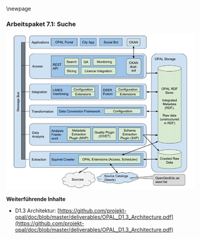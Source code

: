 \newpage

### Arbeitspaket 7.1: Suche

![](../Medien/AP1-3-ArchitekturUrspruenglich.png)

**Weiterführende Inhalte**

* D1.3 Architektur: [https://github.com/projekt-opal/doc/blob/master/deliverables/OPAL_D1.3_Architecture.pdf](https://github.com/projekt-opal/doc/blob/master/deliverables/OPAL_D1.3_Architecture.pdf)

